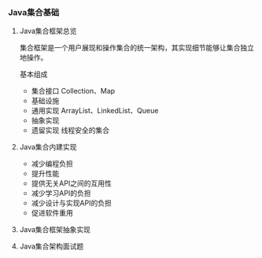 ### Java集合基础

1. Java集合框架总览

   集合框架是一个用户展现和操作集合的统一架构，其实现细节能够让集合独立地操作。

   基本组成

   * 集合接口 Collection、Map
   * 基础设施
   * 通用实现   ArrayList、LinkedList、Queue
   * 抽象实现  
   * 遗留实现 线程安全的集合

2. Java集合内建实现

   * 减少编程负担
   * 提升性能
   * 提供无关API之间的互用性
   * 减少学习API的负担
   * 减少设计与实现API的负担
   * 促进软件重用

3. Java集合框架抽象实现

   

4. Java集合架构面试题

   